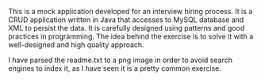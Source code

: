 
This is a mock application developed for an interview hiring process. It is a CRUD application written in Java that accesses to MySQL database and XML to persist the data. It is carefully designed using patterns and good practices in programming. The idea behind the exercise is to solve it with a well-designed and high quality approach.

I have parsed the readme.txt to a png image in order to avoid search engines to index it, as I have seen it is a pretty common exercise.
